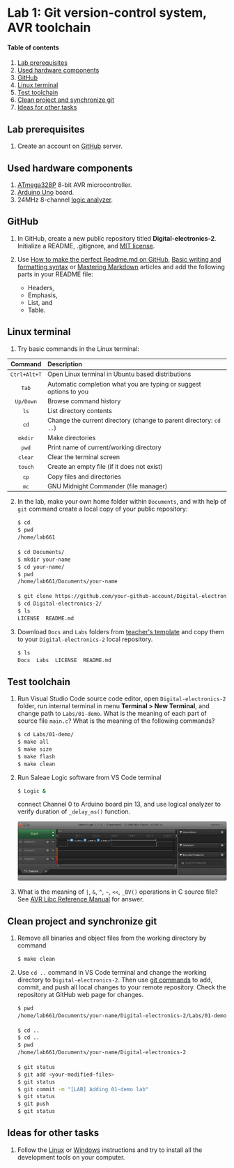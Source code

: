 # Lab 1: Git version-control system, AVR toolchain

#### Table of contents

1. [Lab prerequisites](#Lab-prerequisites)
2. [Used hardware components](#Used-hardware-components)
3. [GitHub](#GitHub)
4. [Linux terminal](#Linux-terminal)
5. [Test toolchain](#Test-toolchain)
6. [Clean project and synchronize git](#Clean-project-and-synchronize-git)
7. [Ideas for other tasks](#Ideas-for-other-tasks)


## Lab prerequisites

1. Create an account on [GitHub](https://github.com/) server.


## Used hardware components

1. [ATmega328P](https://www.microchip.com/wwwproducts/en/ATmega328P) 8-bit AVR microcontroller.
2. [Arduino Uno](../../Docs/arduino_shield.pdf) board.
3. 24MHz 8-channel [logic analyzer](https://www.saleae.com/).


## GitHub

1. In GitHub, create a new public repository titled **Digital-electronics-2**. Initialize a README, .gitignore, and [MIT license](https://choosealicense.com/licenses/mit/).


2. Use [How to make the perfect Readme.md on GitHub](https://medium.com/swlh/how-to-make-the-perfect-readme-md-on-github-92ed5771c061), [Basic writing and formatting syntax](https://help.github.com/en/articles/basic-writing-and-formatting-syntax) or [Mastering Markdown](https://guides.github.com/features/mastering-markdown/) articles and add the following parts in your README file:
    * Headers,
    * Emphasis,
    * List, and
    * Table.


## Linux terminal

1. Try basic commands in the Linux terminal:

| **Command** | **Description** |
| :-: | :-- |
| `Ctrl+Alt+T` | Open Linux terminal in Ubuntu based distributions |
| `Tab` | Automatic completion what you are typing or suggest options to you |
| `Up/Down` | Browse command history |
| `ls` | List directory contents |
| `cd` | Change the current directory (change to parent directory: `cd ..`) |
| `mkdir` | Make directories |
| `pwd` | Print name of current/working directory |
| `clear` | Clear the terminal screen |
| `touch` | Create an empty file (if it does not exist) |
| `cp` | Copy files and directories |
| `mc` | GNU Midnight Commander (file manager) |

2. In the lab, make your own home folder within `Documents`, and with help of `git` command create a local copy of your public repository:

    ```bash
    $ cd
    $ pwd
    /home/lab661

    $ cd Documents/
    $ mkdir your-name
    $ cd your-name/
    $ pwd
    /home/lab661/Documents/your-name

    $ git clone https://github.com/your-github-account/Digital-electronics-2
    $ cd Digital-electronics-2/
    $ ls
    LICENSE  README.md
    ```

3. Download `Docs` and `Labs` folders from [teacher's template](https://gitlab.com/tomas.fryza/avr-template) and copy them to your `Digital-electronics-2` local repository.

    ```bash
    $ ls
    Docs  Labs  LICENSE  README.md
    ```


## Test toolchain

1. Run Visual Studio Code source code editor, open `Digital-electronics-2` folder, run internal terminal in menu **Terminal > New Terminal**, and change path to `Labs/01-demo`. What is the meaning of each part of source file `main.c`? What is the meaning of the following commands?

    ```bash
    $ cd Labs/01-demo/
    $ make all
    $ make size
    $ make flash
    $ make clean
    ```

2. Run Saleae Logic software from VS Code terminal

    ```bash
    $ Logic &
    ```

    connect Channel 0 to Arduino board pin 13, and use logical analyzer to verify duration of `_delay_ms()` function.

    ![logic](../../Images/screenshot_saleae.png "Saleae Logic software")

3. What is the meaning of `|`, `&`, `^`, `~`, `<<`, `_BV()` operations in C source file? See [AVR Libc Reference Manual](https://www.microchip.com/webdoc/AVRLibcReferenceManual/) for answer.


## Clean project and synchronize git

1. Remove all binaries and object files from the working directory by command

    ```bash
    $ make clean
    ```

2. Use `cd ..` command in VS Code terminal and change the working directory to `Digital-electronics-2`. Then use [git commands](https://github.com/joshnh/Git-Commands) to add, commit, and push all local changes to your remote repository. Check the repository at GitHub web page for changes.

    ```bash
    $ pwd
    /home/lab661/Documents/your-name/Digital-electronics-2/Labs/01-demo

    $ cd ..
    $ cd ..
    $ pwd
    /home/lab661/Documents/your-name/Digital-electronics-2

    $ git status
    $ git add <your-modified-files>
    $ git status
    $ git commit -m "[LAB] Adding 01-demo lab"
    $ git status
    $ git push
    $ git status
    ```


## Ideas for other tasks

1. Follow the [Linux](../../Docs/HOWTO_linux.md) or [Windows](../../Docs/HOWTO_windows.md) instructions and try to install all the development tools on your computer.
